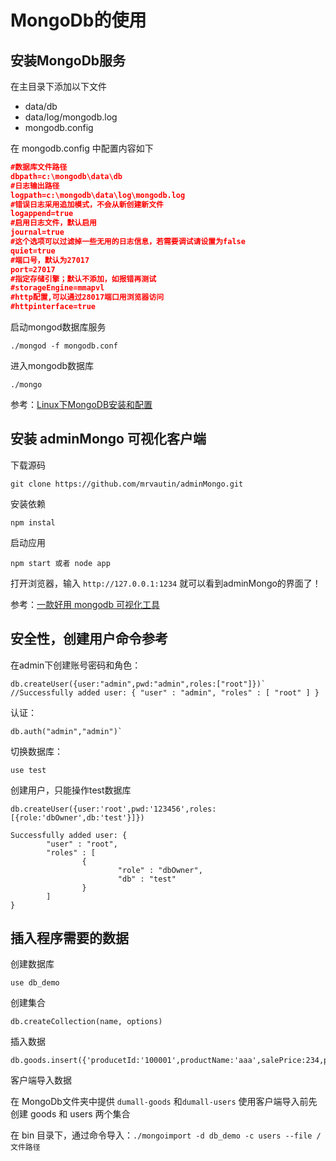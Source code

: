 # MongoDb的使用

## 安装MongoDb服务

在主目录下添加以下文件

- data/db
- data/log/mongodb.log
- mongodb.config

在 mongodb.config 中配置内容如下

```json
#数据库文件路径
dbpath=c:\mongodb\data\db
#日志输出路径
logpath=c:\mongodb\data\log\mongodb.log
#错误日志采用追加模式，不会从新创建新文件
logappend=true
#启用日志文件，默认启用
journal=true
#这个选项可以过滤掉一些无用的日志信息，若需要调试请设置为false
quiet=true
#端口号，默认为27017
port=27017
#指定存储引擎；默认不添加，如报错再测试
#storageEngine=mmapvl
#http配置,可以通过28017端口用浏览器访问
#httpinterface=true
```

启动mongod数据库服务

```
./mongod -f mongodb.conf
```

进入mongodb数据库

```
./mongo
```

参考：[Linux下MongoDB安装和配置](https://www.jianshu.com/p/d4ae4f5d283a)

## 安装 adminMongo 可视化客户端

下载源码

```
git clone https://github.com/mrvautin/adminMongo.git
```

安装依赖

```
npm instal
```

启动应用

```
npm start 或者 node app
```

打开浏览器，输入 `http://127.0.0.1:1234` 就可以看到adminMongo的界面了！

参考：[一款好用 mongodb 可视化工具](https://www.jianshu.com/p/2e52eb2296a6)

## 安全性，创建用户命令参考

在admin下创建账号密码和角色：

```
db.createUser({user:"admin",pwd:"admin",roles:["root"]})`
//Successfully added user: { "user" : "admin", "roles" : [ "root" ] }
```

认证：

```
db.auth("admin","admin")`
```

切换数据库：

```
use test
```

创建用户，只能操作test数据库

```
db.createUser({user:'root',pwd:'123456',roles:[{role:'dbOwner',db:'test'}]})

Successfully added user: {
        "user" : "root",
        "roles" : [
                {
                        "role" : "dbOwner",
                        "db" : "test"
                }
        ]
}
```

## 插入程序需要的数据

创建数据库

```
use db_demo
```

创建集合

```
db.createCollection(name, options)
```

插入数据

```
db.goods.insert({'producetId:'100001',productName:'aaa',salePrice:234,productImage:'1.jpg'})
```

客户端导入数据

在 MongoDb文件夹中提供 `dumall-goods` 和`dumall-users`
使用客户端导入前先创建 goods 和 users 两个集合

在 bin 目录下，通过命令导入：`./mongoimport -d db_demo -c users --file /文件路径`
